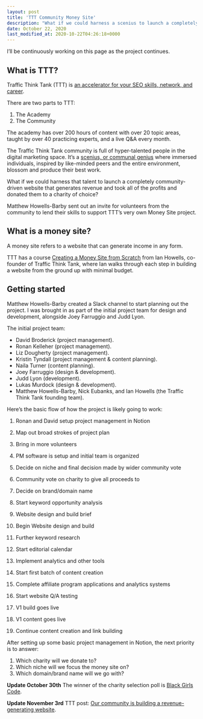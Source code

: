 ```yaml
---
layout: post
title: 'TTT Community Money Site'
description: "What if we could harness a scenius to launch a completely community-driven website that generates revenue and took all of the profits and donated them to a charity of choice?"
date: October 22, 2020
last_modified_at: 2020-10-22T04:26:18+0000
---
```


I’ll be continuously working on this page as the project continues.

## What is TTT?
Traffic Think Tank (TTT) is [an accelerator for your SEO skills, network, and career](https://trafficthinktank.com/).

There are two parts to TTT:
1. The Academy
2. The Community

The academy has over 200 hours of content with over 20 topic areas, taught by over 40 practicing experts, and a live Q&A every month.

The Traffic Think Tank community is full of hyper-talented people in the digital marketing space. It’s a [scenius, or communal genius](https://kk.org/thetechnium/scenius-or-comm/) where immersed individuals, inspired by like-minded peers and the entire environment, blossom and produce their best work.

What if we could harness that talent to launch a completely community-driven website that generates revenue and took all of the profits and donated them to a charity of choice?

Matthew Howells-Barby sent out an invite for volunteers from the community to lend their skills to support TTT’s very own Money Site project.

## What is a money site?
A money site refers to a website that can generate income in any form.

TTT has a course [Creating a Money Site from Scratch](https://trafficthinktank.com/courses/money-site-from-scratch/) from Ian Howells, co-founder of Traffic Think Tank, where Ian walks through each step in building a website from the ground up with minimal budget.

## Getting started

Matthew Howells-Barby created a Slack channel to start planning out the project. I was brought in as part of the initial project team for design and development, alongside Joey Farruggio and Judd Lyon.

The initial project team:
- David Broderick (project management).
- Ronan Kelleher (project management).
- Liz Dougherty (project management).
- Kristin Tyndall (project management & content planning).
- Naila Turner (content planning).
- Joey Farruggio (design & development).
- Judd Lyon (development).
- Lukas Murdock (design & development).
- Matthew Howells-Barby, Nick Eubanks, and Ian Howells (the Traffic Think Tank founding team).

Here’s the basic flow of how the project is likely going to work:

1. Ronan and David setup project management in Notion
2. Map out broad strokes of project plan
3. Bring in more volunteers

1. PM software is setup and initial team is organized
2. Decide on niche and final decision made by wider community vote
3. Community vote on charity to give all proceeds to
4. Decide on brand/domain name
5. Start keyword opportunity analysis
6. Website design and build brief
7. Begin Website design and build
8. Further keyword research
9. Start editorial calendar
10. Implement analytics and other tools
11. Start first batch of content creation
12. Complete affiliate program applications and analytics systems
13. Start website Q/A testing
14. V1 build goes live
15. V1 content goes live
16. Continue content creation and link building

After setting up some basic project management in Notion, the next priority is to answer:
1. Which charity will we donate to?
2. Which niche will we focus the money site on?
3. Which domain/brand name will we go with?

**Update October 30th**
The winner of the charity selection poll is [Black Girls Code](https://www.blackgirlscode.com/).

**Update November 3rd**
TTT post: [Our community is building a revenue-generating website](https://trafficthinktank.com/community-money-site/).